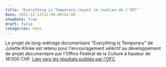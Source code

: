 ```yaml
---
title: "Everything is Temporary reçoit le soutien de l'OFC"
date: 2021-12-13T12:00:00+02:00
showDate: true
draft: false
categories: news
---
```


Le projet de long-métrage documentaire "Everything is Temporary" de Juliette Klinke est retenu pour l'encouragement séléctif au développement de projet documentaire par l'Office Fédéral de la Culture à hauteur de 18'000 CHF. [Lien vers les résultats publiés par l'OFC](https://www.bak.admin.ch/dam/bak/de/dokumente/kulturschaffende-film/resultate/Resultate-SFF-DOC-4-21.pdf.download.pdf/Resultate-SFF-DOC-4-21.pdf).
